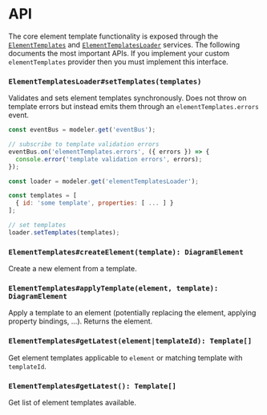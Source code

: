 # API

The core element template functionality is exposed through the [`ElementTemplates`](https://github.com/bpmn-io/bpmn-js-properties-panel/blob/master/src/provider/cloud-element-templates/ElementTemplates.js) and [`ElementTemplatesLoader`](https://github.com/bpmn-io/bpmn-js-properties-panel/blob/master/src/provider/cloud-element-templates/ElementTemplatesLoader.js) services. The following documents the most important APIs. If you implement your custom `elementTemplates` provider then you must implement this interface.

### `ElementTemplatesLoader#setTemplates(templates)`

Validates and sets element templates synchronously. Does not throw on template errors but instead emits them through an `elementTemplates.errors` event.

```javascript
const eventBus = modeler.get('eventBus');

// subscribe to template validation errors
eventBus.on('elementTemplates.errors', ({ errors }) => {
  console.error('template validation errors', errors);
});

const loader = modeler.get('elementTemplatesLoader');

const templates = [
  { id: 'some template', properties: [ ... ] }
];

// set templates
loader.setTemplates(templates);
```

### `ElementTemplates#createElement(template): DiagramElement`

Create a new element from a template.

### `ElementTemplates#applyTemplate(element, template): DiagramElement`

Apply a template to an element (potentially replacing the element, applying property bindings, ...). Returns the element.

### `ElementTemplates#getLatest(element|templateId): Template[]`

Get element templates applicable to `element` or matching template with `templateId`.

### `ElementTemplates#getLatest(): Template[]`

Get list of element templates available.
